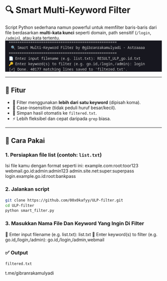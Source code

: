 # 🔍 Smart Multi-Keyword Filter

Script Python sederhana namun powerful untuk memfilter baris-baris dari file berdasarkan **multi-kata kunci** seperti domain, path sensitif (`/login`, `/admin`), atau kata tertentu.
![Contoh Output Script](assets/example.png)

---

## 📌 Fitur

- 🎯 Filter menggunakan **lebih dari satu keyword** (dipisah koma).
- 🧠 Case-insensitive (tidak peduli huruf besar/kecil).
- 📁 Simpan hasil otomatis ke `filtered.txt`.
- ⚡ Lebih fleksibel dan cepat daripada `grep` biasa.

---

## 🚀 Cara Pakai

### 1. Persiapkan file list (contoh: `list.txt`)
Isi file kamu dengan format seperti ini:
example.com:root:toor123
webmail.go.id:admin:admin123
admin.site.net:super:superpass
login.example.go.id:root:bankpass


### 2. Jalankan script

```bash
git clone https://github.com/00x0kafyy/ULP-filter.git
cd ULP-filter
python smart_filter.py
```

### 3. Masukkan Nama File Dan Keyword Yang Ingin Di Filter
📄 Enter input filename (e.g. list.txt): list.txt
🔑 Enter keyword(s) to filter (e.g. go.id,/login,/admin): go.id,/login,/admin,webmail

### ✅ Output
```filtered.txt```


t.me/gibranrakamulyadi
